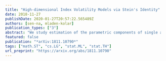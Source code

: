 ```yaml
---
title: "High-dimensional Index Volatility Models via Stein's Identity"
date: 2018-11-27
publishDate: 2020-01-27T20:57:22.565489Z
authors: [sen-na, mladen-kolar]
publication_types: ["3"]
abstract: "We study estimation of the parametric components of single and multiple index volatility models. Using the first- and second-order Stein's identity, we develop methods that are applicable for estimation of the variance index in a high-dimensional setting requiring finite moment condition, which allows for heavy-tailed data. Our approach complements the existing literature in a low-dimensional setting, while relaxing the conditions on estimation, and provides a novel approach in a high-dimensional setting. We prove that the statistical rate of convergence of our variance index estimators consists of a parametric rate and a nonparametric rate, where the latter appears from the estimation of the mean link function. However, under standard assumptions, the parametric rate dominates the rate of convergence and our results match the minimax optimal rate for the mean index estimation. Simulation results illustrate finite sample properties of our methodology and back our theoretical conclusions."
featured: false
publication: "*arXiv:1811.10790*"
tags: ["math.ST", "cs.LG", "stat.ML", "stat.TH"]
url_preprint: "https://arxiv.org/abs/1811.10790"
---
```

